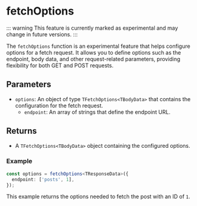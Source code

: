 # fetchOptions

::: warning
This feature is currently marked as experimental and may change in future versions.
:::

The `fetchOptions` function is an experimental feature that helps configure options for a fetch request. It allows you to define options such as the endpoint, body data, and other request-related parameters, providing flexibility for both GET and POST requests.

## Parameters

- `options`: An object of type `TFetchOptions<TBodyData>` that contains the configuration for the fetch request.
  - `endpoint`: An array of strings that define the endpoint URL.

## Returns

- A `TFetchOptions<TBodyData>` object containing the configured options.

### Example

```ts
const options = fetchOptions<TResponseData>({
  endpoint: ['posts', 1],
});
```

This example returns the options needed to fetch the post with an ID of `1`.

